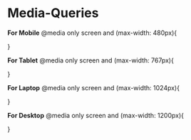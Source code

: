 # Media-Queries

**For Mobile**
@media only screen and (max-width: 480px){

}

**For Tablet**
@media only screen and (max-width: 767px){

}

**For Laptop**
@media only screen and (max-width: 1024px){

}

**For Desktop**
@media only screen and (max-width: 1200px){

}
